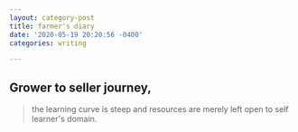 ```yaml
---
layout: category-post
title: farmer's diary
date: '2020-05-19 20:20:56 -0400'
categories: writing

---
```

## Grower to seller journey,
> the learning curve is steep and resources are merely left open to self learner's domain.